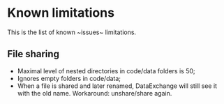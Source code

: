 # Known limitations

This is the list of known ~issues~ limitations.

## File sharing

* Maximal level of nested directories in code/data folders is 50;
* Ignores empty folders in code/data;
* When a file is shared and later renamed, DataExchange will still see it with the old name. Workaround: unshare/share again.
